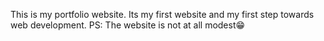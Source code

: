 This is my portfolio website. Its my first website and my first step towards web development. 
PS: The website is not at all modest😁
